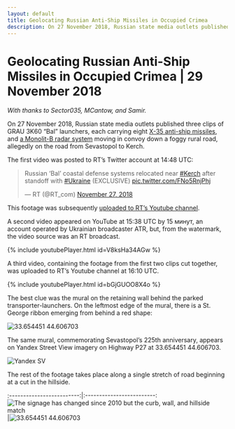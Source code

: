 ```yaml
---
layout: default
title: Geolocating Russian Anti-Ship Missiles in Occupied Crimea
description: On 27 November 2018, Russian state media outlets published three clips of GRAU 3K60 “Bal” launchers, each carrying eight X-35 anti-ship missiles, and a Monolit-B radar system moving in convoy down a foggy rural road, allegedly on the road from Sevastopol to Kerch.
---
```

# Geolocating Russian Anti-Ship Missiles in Occupied Crimea | 29 November 2018

_With thanks to Sector035, MCantow, and Samir._

On 27 November 2018, Russian state media outlets published three clips of GRAU 3K60 “Bal” launchers, each carrying eight [X-35 anti-ship missiles](https://en.wikipedia.org/wiki/Kh-35), and [a Monolit-B radar system](http://www.deagel.com/Tactical-Vehicles/Monolit-B_a003643001.aspx) moving in convoy down a foggy rural road, allegedly on the road from Sevastopol to Kerch.

The first video was posted to RT’s Twitter account at 14:48 UTC:

<blockquote class="twitter-tweet" data-lang="en"><p lang="en" dir="ltr">Russian ‘Bal’ coastal defense systems relocated near <a href="https://twitter.com/hashtag/Kerch?src=hash&amp;ref_src=twsrc%5Etfw">#Kerch</a> after standoff with <a href="https://twitter.com/hashtag/Ukraine?src=hash&amp;ref_src=twsrc%5Etfw">#Ukraine</a> (EXCLUSIVE) <a href="https://t.co/FNo5RnjPhj">pic.twitter.com/FNo5RnjPhj</a></p>&mdash; RT (@RT_com) <a href="https://twitter.com/RT_com/status/1067475304007036930?ref_src=twsrc%5Etfw">November 27, 2018</a></blockquote>
<script async src="https://platform.twitter.com/widgets.js" charset="utf-8"></script>

This footage was subsequently [uploaded to RT’s Youtube channel](https://www.youtube.com/watch?v=RvXbhPe0Gtk).

A second video appeared on YouTube at 15:38 UTC by 15 минут, an account operated by Ukrainian broadcaster ATR, but, from the watermark, the video source was an RT broadcast.

{% include youtubePlayer.html id=V8ksHa34AGw %}

A third video, containing the footage from the first two clips cut together, was uploaded to RT’s Youtube channel at 16:10 UTC.

{% include youtubePlayer.html id=bGjGUOO8X4o %}

The best clue was the mural on the retaining wall behind the parked transporter-launchers. On the leftmost edge of the mural, there is a St. George ribbon emerging from behind a red shape:

![33.654451 44.606703](../assets/images/kerch-strait-bal-geolocation/balmural.png)

The same mural, commemorating Sevastopol’s 225th anniversary, appears on Yandex Street View imagery on Highway P27 at 33.654451 44.606703.

![Yandex SV](../assets/images/kerch-strait-bal-geolocation/yandexbalmural.png)

The rest of the footage takes place along a single stretch of road beginning at a cut in the hillside.

:-------------------------:|:-------------------------:
![The signage has changed since 2010 but the curb, wall, and hillside match](../assets/images/kerch-strait-bal-geolocation/yandexhill1.png)|![33.654451 44.606703](../assets/images/kerch-strait-bal-geolocation/ruptlyhill1.png)
